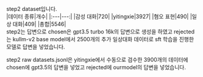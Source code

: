 step2 dataset입니다.  
|데이터 종류|개수|
|:---|---:|
|감성 대화|720|
|yitingxie|3927|
|혐오 표현|490|
|일상 대화|409|
|총합|5546|  
step2는 답변으로 chosen은 gpt3.5 turbo 16k의 답변으로 생성을 하였고
rejected는 kullm-v2 base model에서 2500개의 추가 일상대화 데이터로 sft 학습을 진행한 모델로 답변을 넣었습니다.

step2 raw datasets.jsonl은 yitingxie에서 수동으로 검수한 3900개의 데이터에 chosen에 gpt3.5의 답변을 넣었고 rejected에 ourmodel의 답변을 넣었습니다.
